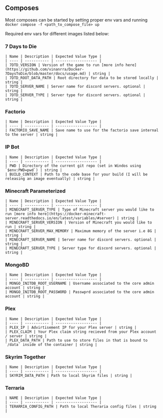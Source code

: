 ## Composes
Most composes can be started by setting proper env vars and running `docker compose -f <path_to_compose_file> up`
    
Required env vars for different images listed below:

### 7 Days to Die
    | Name | Description | Expected Value Type |
    | ---- | ----------- | ------------------- |
    | 7DTD_VERSION | Version of the game to run [more info here](https://github.com/vinanrra/Docker-7DaysToDie/blob/master/docs/usage.md) | string |
    | 7DTD_ROOT_DATA_PATH | Root directory for data to be stored locally | string |
    | 7DTD_SERVER_NAME | Server name for discord servers. optional | string |
    | 7DTD_SERVER_TYPE | Server type for discord servers. optional | string |

### Factorio
    | Name | Description | Expected Value Type |
    | ---- | ----------- | ------------------- |
    | FACTORIO_SAVE_NAME | Save name to use for the factorio save internal to the server | string |

### IP Bot
    | Name | Description | Expected Value Type |
    | ---- | ----------- | ------------------- |
    | PWD | Directory of the current git repo (set in Windos using `$env:PWD=pwd`) | string |
    | BUILD_CONTEXT | Path to the code base for your build (I will be releasing an image eventually) | string |

### Minecraft Parameterized
    | Name | Description | Expected Value Type |
    | ---- | ----------- | ------------------- |
    | MINECRAFT_SERVER_TYPE | Type of Minecraft server you would like to run [more info here](https://docker-minecraft-server.readthedocs.io/en/latest/variables/#server) | string |
    | MINECRAFT_SERVER_VERSION | Version of Minecraft you would like to run | string |
    | MINECRAFT_SERVER_MAX_MEMORY | Maximum memory of the server i.e 8G | string |
    | MINECRAFT_SERVER_NAME | Server name for discord servers. optional | string |
    | MINECRAFT_SERVER_TYPE | Server type for discord servers. optional | string |

### MongoBD
    | Name | Description | Expected Value Type |
    | ---- | ----------- | ------------------- |
    | MONGO_INITDB_ROOT_USERNAME | Username associated to the core admin account | string |
    | MONGO_INITDB_ROOT_PASSWORD | Passwprd associated to the core admin account | string |

### Plex

    | Name | Description | Expected Value Type |
    | ---- | ----------- | ------------------- |
    | PLEX_IP | Advirtisement IP for your Plex server | string |
    | PLEX_CLAIM | Your Plex claim string recieved from your Plex account / server | string |
    | PLEX_DATA_PATH | Path to use to store files in that is bound to `/data` inside of the container | string |

### Skyrim Together
    | Name | Description | Expected Value Type |
    | ---- | ----------- | ------------------- |
    | SKYRIM_DATA_PATH | Path to local Skyrim files | string |

### Terraria
    | NAME | Description | Expected Value Type |
    | ---- | ----------- | ------------------- |
    | TERARRIA_CONFIG_PATH | Path to local Theraria config files | string |
